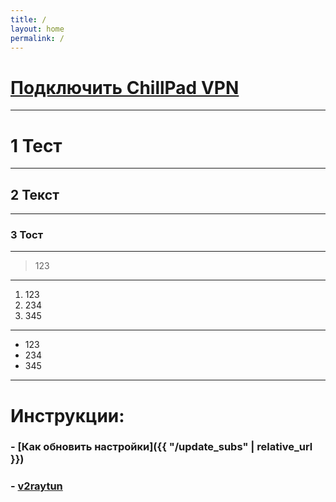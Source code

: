 ```yaml
---
title: /
layout: home
permalink: /
---
```


# [Подключить ChillPad VPN](https://t.me/CP_VPNbot)

---

# 1 Тест

---

## 2 Текст

---

### 3 Тост

---

> 123

---

1. 123
2. 234
3. 345

---

- 123
- 234
- 345

---

# Инструкции:
### - [Как обновить настройки]({{ "/update_subs" | relative_url }})
### - [v2raytun](#v2raytun)
